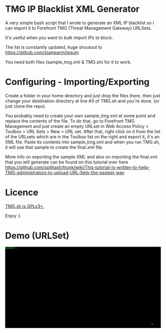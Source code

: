 # TMG IP Blacklist XML Generator
A very simple bash script that I wrote to generate an XML IP blacklist so I can import it to Forefront TMG (Threat Management Gateway) URLSets. 

It's useful when you want to bulk import IPs to block. 

The list is constantly updated, huge shoutout to https://github.com/stamparm/ipsum

You need both files (sample_tmg.xml & TMG.sh) for it to work.

# Configuring - Importing/Exporting
Create a folder in your home directory and just drop the files there, then just change your destination directory at line #3 of TMG.sh and you're done. (or just clone the repo). 

You probably need to create your own sample_tmg.xml at some point and replace the contents of the file. To do that, go to Forefront TMG Management and just create an empty URLset in Web Access Policy > Toolbox > URL Sets > New > URL set. 
After that, right click on it from the list of the URLsets which are in the Toolbox list on the right and export it, it's an XML file. Paste its contents into sample_tmg.xml and when you run TMG.sh, it will use that sample to create the final.xml file.

More info on exporting the sample XML and also on importing the final.xml that you will generate can be found on this tutorial over here https://github.com/spithash/trunk/wiki/This-tutorial-is-written-to-help-TMG-administrators-to-upload-URL-Sets-the-easiest-way
# Licence
<p><a href="https://github.com/spithash/TMG-Blacklist-Generator/blob/master/LICENSE">TMG.sh is GPLv3+.</a></p>

Enjoy :)

# Demo (URLSet)
![TMG.sh execution in linux terminal](https://github.com/spithash/trunk/blob/master/TMG.gif?raw=true)
